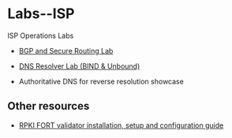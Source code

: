 # Labs--ISP
ISP Operations Labs



* [BGP and Secure Routing Lab](https://github.com/65007/Labs--ISP/blob/main/Lab_Scripts/BGP_RPKI_FRR_Lab_script.md)

* [DNS Resolver Lab (BIND & Unbound)](https://github.com/65007/Labs--ISP/blob/main/Lab_Scripts/DNS-Resolver_Lab_script.md)
* Authoritative DNS for reverse resolution showcase



## Other resources

* [RPKI FORT validator installation, setup and configuration guide](https://github.com/LACNOG/rpki-labs/blob/main/lab-setup/RPKI_validator_FORT.md)

